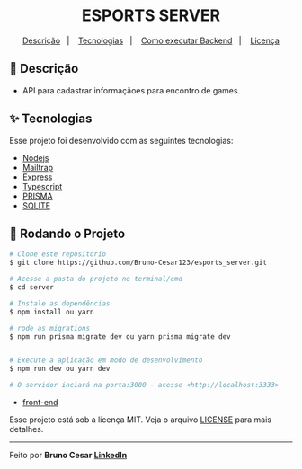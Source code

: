 <h1 align="center">ESPORTS SERVER</h1>

<p align="center">
  <a href="#-descricao">Descrição</a>&nbsp;&nbsp;&nbsp;|&nbsp;&nbsp;&nbsp;
  <a href="#-tecnologias">Tecnologias</a>&nbsp;&nbsp;&nbsp;|&nbsp;&nbsp;&nbsp;
  <a href="#-como-executar-backend">Como executar Backend</a>&nbsp;&nbsp;&nbsp;|&nbsp;&nbsp;&nbsp;
  <a href="#-licença">Licença</a>
</p>

## 📜 Descrição

- API para cadastrar informaçãoes para encontro de games.

## ✨ Tecnologias

Esse projeto foi desenvolvido com as seguintes tecnologias:

- [Nodejs](https://nodejs.org/en/)
- [Mailtrap](https://mailtrap.io/)
- [Express](https://expressjs.com/pt-br/)
- [Typescript](https://www.typescriptlang.org/)
- [PRISMA](https://www.prisma.io/)
- [SQLITE](https://www.sqlite.org/index.html)


## 🎲 Rodando o Projeto

```bash
# Clone este repositório
$ git clone https://github.com/Bruno-Cesar123/esports_server.git

# Acesse a pasta do projeto no terminal/cmd
$ cd server

# Instale as dependências
$ npm install ou yarn

# rode as migrations
$ npm run prisma migrate dev ou yarn prisma migrate dev


# Execute a aplicação em modo de desenvolvimento
$ npm run dev ou yarn dev

# O servidor inciará na porta:3000 - acesse <http://localhost:3333>

```
- [front-end](https://github.com/Bruno-Cesar123/esports_web)



Esse projeto está sob a licença MIT. Veja o arquivo [LICENSE](license) para mais detalhes.

---

Feito por **Bruno Cesar** [**LinkedIn**](https://www.linkedin.com/in/bruno-cesar-b0039715a/)